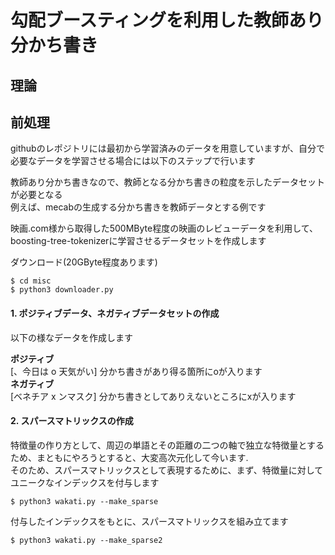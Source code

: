 # 勾配ブースティングを利用した教師あり分かち書き

## 理論

## 前処理
githubのレポジトリには最初から学習済みのデータを用意していますが、自分で必要なデータを学習させる場合には以下のステップで行います  

教師あり分かち書きなので、教師となる分かち書きの粒度を示したデータセットが必要となる  
例えば、mecabの生成する分かち書きを教師データとする例です  

映画.com様から取得した500MByte程度の映画のレビューデータを利用して、boosting-tree-tokenizerに学習させるデータセットを作成します  

ダウンロード(20GByte程度あります)
```console
$ cd misc
$ python3 downloader.py 
```

#### 1. ポジティブデータ、ネガティブデータセットの作成

以下の様なデータを作成します  

**ポジティブ**  
\[、今日は o 天気がい\]
分かち書きがあり得る箇所にoが入ります  
**ネガティブ**  
\[ベネチア x ンマスク\]
分かち書きとしてありえないところにxが入ります  

#### 2. スパースマトリックスの作成
特徴量の作り方として、周辺の単語とその距離の二つの軸で独立な特徴量とするため、まともにやろうとすると、大変高次元化して今います.  
そのため、スパースマトリックスとして表現するために、まず、特徴量に対してユニークなインデックスを付与します  
```console
$ python3 wakati.py --make_sparse
```
付与したインデックスをもとに、スパースマトリックスを組み立てます  
```console
$ python3 wakati.py --make_sparse2 
```
